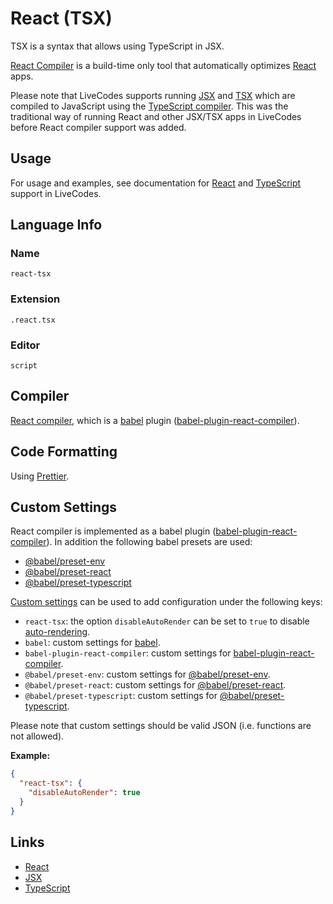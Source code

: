 # React (TSX)

TSX is a syntax that allows using TypeScript in JSX.

[React Compiler](https://react.dev/learn/react-compiler) is a build-time only tool that automatically optimizes [React](https://react.dev/) apps.

Please note that LiveCodes supports running [JSX](./jsx.md) and [TSX](./tsx.md) which are compiled to JavaScript using the [TypeScript compiler](./typescript.md). This was the traditional way of running React and other JSX/TSX apps in LiveCodes before React compiler support was added.

## Usage

For usage and examples, see documentation for [React](./react.md) and [TypeScript](./typescript.md) support in LiveCodes.

## Language Info

### Name

`react-tsx`

### Extension

`.react.tsx`

### Editor

`script`

## Compiler

[React compiler](https://react.dev/learn/react-compiler), which is a [babel](./babel.md) plugin ([babel-plugin-react-compiler](https://www.npmjs.com/package/babel-plugin-react-compiler)).

## Code Formatting

Using [Prettier](https://prettier.io/).

## Custom Settings

React compiler is implemented as a babel plugin ([babel-plugin-react-compiler](https://www.npmjs.com/package/babel-plugin-react-compiler)). In addition the following babel presets are used:

- [@babel/preset-env](https://babeljs.io/docs/en/babel-preset-env)
- [@babel/preset-react](https://babeljs.io/docs/en/babel-preset-react)
- [@babel/preset-typescript](https://babeljs.io/docs/en/babel-preset-typescript)

[Custom settings](../advanced/custom-settings.md) can be used to add configuration under the following keys:

- `react-tsx`: the option `disableAutoRender` can be set to `true` to disable [auto-rendering](#auto-rendering).
- `babel`: custom settings for [babel](https://babeljs.io/docs/options).
- `babel-plugin-react-compiler`: custom settings for [babel-plugin-react-compiler](https://www.npmjs.com/package/babel-plugin-react-compiler).
- `@babel/preset-env`: custom settings for [@babel/preset-env](https://babeljs.io/docs/en/babel-preset-env).
- `@babel/preset-react`: custom settings for [@babel/preset-react](https://babeljs.io/docs/en/babel-preset-react).
- `@babel/preset-typescript`: custom settings for [@babel/preset-typescript](https://babeljs.io/docs/en/babel-preset-typescript).

Please note that custom settings should be valid JSON (i.e. functions are not allowed).

**Example:**

```json title="Custom Settings"
{
  "react-tsx": {
    "disableAutoRender": true
  }
}
```

## Links

- [React](https://react.dev/)
- [JSX](https://react.dev/learn/writing-markup-with-jsx)
- [TypeScript](https://www.typescriptlang.org/)

